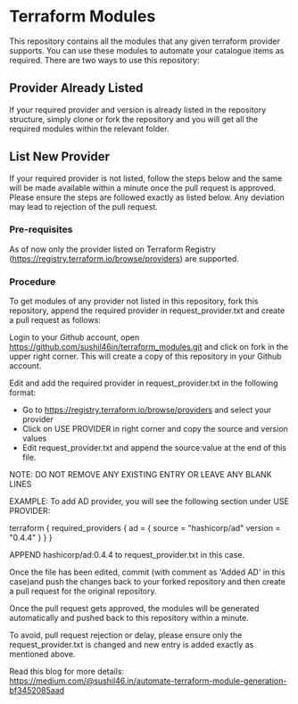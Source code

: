 # Terraform Modules
This repository contains all the modules that any given terraform provider supports. You can use these modules to automate your catalogue items as required. There are two ways to use this repository:

## Provider Already Listed
If your required provider and version is already listed in the repository structure, simply clone or fork the repository and you will get all the required modules within the relevant folder.

## List New Provider
If your required provider is not listed, follow the steps below and the same will be made available within a minute once the pull request is approved. Please ensure the steps are followed exactly as listed below. Any deviation may lead to rejection of the pull request.

### Pre-requisites
As of now only the provider listed on Terraform Registry (https://registry.terraform.io/browse/providers) are supported.

### Procedure
To get modules of any provider not listed in this repository, fork this repository, append the required provider in request_provider.txt and create a pull request as follows:

Login to your Github account, open https://github.com/sushil46in/terraform_modules.git and click on fork in the upper right corner. This will create a copy of this repository in your Github account.

Edit and add the required provider in request_provider.txt in the following format:
- Go to https://registry.terraform.io/browse/providers and select your provider
- Click on USE PROVIDER in right corner and copy the source and version values
- Edit request_provider.txt and append the source:value at the end of this file.

NOTE: DO NOT REMOVE ANY EXISTING ENTRY OR LEAVE ANY BLANK LINES

EXAMPLE: To add AD provider, you will see the following section under USE PROVIDER:

terraform {
  required_providers {
    ad = {
      source = "hashicorp/ad"
      version = "0.4.4"
    }
  }
}

APPEND hashicorp/ad:0.4.4 to request_provider.txt in this case.

Once the file has been edited, commit (with comment as 'Added AD' in this case)and push the changes back to your forked repository and then create a pull request for the original repository.

Once the pull request gets approved, the modules will be generated automatically and pushed back to this repository within a minute.

To avoid, pull request rejection or delay, please ensure only the request_provider.txt is changed and new entry is added exactly as mentioned above.

Read this blog for more details:
https://medium.com/@sushil46.in/automate-terraform-module-generation-bf3452085aad